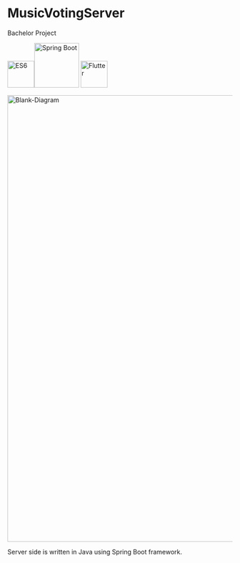 # MusicVotingServer
Bachelor Project

<img src="https://www.mkwd.net/wp-content/uploads/2019/11/ES6.jpg" alt="ES6" width="60"><img src="https://www.dariawan.com/media/images/tech-spring-boot.width-1024.png" alt="Spring Boot" width="100">
<img src="https://miro.medium.com/max/700/1*TkNd1PwwwdBi9Z3kdG5Hng.png" alt="Flutter" width="60">

<img src="https://i.ibb.co/x200Rsy/Blank-Diagram.png" alt="Blank-Diagram" border="0" width="1000"></a>

Server side is written in Java using Spring Boot framework.
